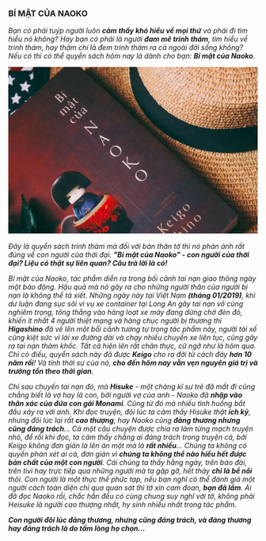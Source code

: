 ### BÍ MẬT CỦA NAOKO

_Bạn có phải tuýp người luôn **cảm thấy khó hiểu về mọi thứ** và phải đi tìm hiểu nó không? Hay bạn có phải là người **đam mê trinh thám**, tìm hiểu về trinh thám, hay thậm chí là đem trinh thám ra cả ngoài đời sống không? Nếu có thì có thể quyển sách hôm nay là dành cho bạn: **Bí mật của Naoko**._

![Bí mật của Naoko](../../../../public/images/posts/2022/07-30-BookReview-02/image4.png)

_Đây là quyển sách trinh thám mà đối với bản thân tớ thì nó phản ánh rất đúng về con người của thời đại. **"Bí mật của Naoko" - con người của thời đại? Liệu có thật sự liên quan? Câu trả lời là có!**_

_Bí mật của Naoko, tác phẩm diễn ra trong bối cảnh tai nạn giao thông ngày một báo động. Hậu quả mà nó gây ra cho những người thân của người bị nạn là không thể tả xiết. Những ngày này tại Việt Nam **(tháng 01/2019)**, khi dư luận đang sục sôi vì vụ xe container tại Long An gây tai nạn vô cùng nghiêm trọng, tông thằng vào hàng loạt xe máy đang dừng chờ đèn đỏ, khiến ít nhất 4 người thiệt mạng và hàng chục người bị thương thì **Higashino** đã vẽ lên một bối cảnh tương tự trong tác phẩm này, người tài xế cũng kiệt sức vì lái xe đường dài và chạy nhiều chuyến xe liên tục, cũng gây ra tai nạn thảm khốc. Tất cả hiện lên rất chân thực, cữ ngỡ như là hôm qua. Chỉ có điều, quyển sách này đã được **Keigo** cho ra đời từ cách đây **hơn 10 năm rồi**! Và tính thời sự của nó, **cho đến hôm nay vẫn vẹn nguyên giá trị và trường tồn theo thời gian**._

_Chỉ sau chuyến tai nạn đó, mà **Hisuke** - một chàng kĩ sư trẻ đã mất đi cũng chẳng biết là vợ hay là con, bởi người vợ của anh - Naoko đã **nhập vào thân xác của đứa con gái Monami**. Cũng từ đó mà nhiều tình huống bắt đầu xảy ra với anh. Khi đọc truyện, đôi lúc ta cảm thấy Hisuke thật **ích kỷ**, nhưng đôi lúc lại rất **cao thượng**, hay Naoko cũng **đáng thương nhưng cũng đáng trách**... Cả một câu chuyện được chia ra làm từng mạch truyện nhỏ, để rồi khi đọc, ta cảm thấy chẳng ai đáng trách trong truyện cả, bởi Keigo không đơn giản là lên án một mà là **rất nhiều**... Chúng ta không có quyền phán xét ai cả, đơn giản vì **chúng ta không thể nào hiểu hết được bản chất của một con người**. Cái chúng ta thấy hằng ngày, trên báo đài, trên tivi hay trực tiếp qua những người mà ta gặp gỡ, hết thảy **chỉ là bề nổi** thôi. Con người là một thực thể phức tạp, nếu bạn nghĩ có thể đánh giá một người cách toàn diện chỉ qua quan sát thì tớ xin cam đoan, **bạn đã lầm**. Ai đã đọc Naoko rồi, chắc hẳn đều có cùng chung suy nghĩ với tớ, không phải Heisuke là người cao thượng nhất, hy sinh nhiều nhất trong tác phẩm._

**_Con người đôi lúc đáng thương, nhưng cũng đáng trách, và đáng thương hay đáng trách là do tấm lòng họ chọn..._**
